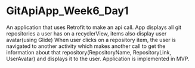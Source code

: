 # GitApiApp_Week6_Day1
An application that uses Retrofit to make an api call.
App displays all git repositories a user has on a recyclerView, items also display user avatar(using Glide)
When user clicks on a repository item, the user is navigated to another activity which makes another call to 
get the information about that repository(RepositoryName, RepositoryLink, UserAvatar) and displays it to the user.
Application is implemented in MVP. 
